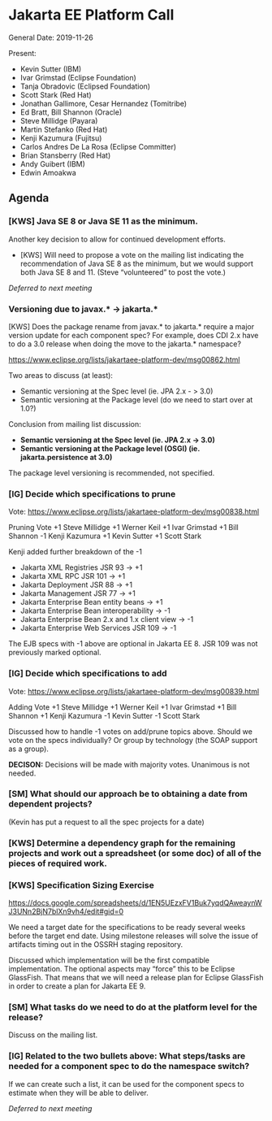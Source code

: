# Jakarta EE Platform Call

General
Date: 2019-11-26

Present:

* Kevin Sutter (IBM)
* Ivar Grimstad (Eclipse Foundation)
* Tanja Obradovic (Eclipsed Foundation)
* Scott Stark (Red Hat)
* Jonathan Gallimore, Cesar Hernandez (Tomitribe)
* Ed Bratt, Bill Shannon (Oracle)
* Steve Millidge (Payara)
* Martin Stefanko (Red Hat)
* Kenji Kazumura (Fujitsu)
* Carlos Andres De La Rosa (Eclipse Committer)
* Brian Stansberry (Red Hat)
* Andy Guibert (IBM)
* Edwin Amoakwa

## Agenda

### [KWS] Java SE 8 or Java SE 11 as the minimum.

Another key decision to allow for continued development efforts.
* [KWS] Will need to propose a vote on the mailing list indicating the recommendation of Java SE 8 as the minimum, but we would support both Java SE 8 and 11.  (Steve “volunteered” to post the vote.)

*Deferred to next meeting*

### Versioning due to javax.* -> jakarta.*

[KWS] Does the package rename from javax.* to jakarta.* require a major version update for each component spec?  For example, does CDI 2.x have to do a 3.0 release when doing the move to the jakarta.* namespace?

https://www.eclipse.org/lists/jakartaee-platform-dev/msg00862.html 


Two areas to discuss (at least):
* Semantic versioning at the Spec level (ie. JPA 2.x - > 3.0)
* Semantic versioning at the Package level (do we need to start over at 1.0?)

Conclusion from mailing list discussion:
* **Semantic versioning at the Spec level (ie. JPA 2.x -> 3.0)**
* **Semantic versioning at the Package level (OSGI) (ie. jakarta.persistence at 3.0)**

The package level versioning is recommended, not specified.

### [IG] Decide which specifications to prune

Vote: https://www.eclipse.org/lists/jakartaee-platform-dev/msg00838.html

Pruning Vote
+1 Steve Millidge
+1 Werner Keil
+1 Ivar Grimstad
+1 Bill Shannon
-1 Kenji Kazumura
+1 Kevin Sutter
+1 Scott Stark
 
Kenji added further breakdown of the -1
- Jakarta XML Registries JSR 93  -> +1
- Jakarta XML RPC  JSR 101        -> +1
- Jakarta Deployment JSR 88       -> +1
- Jakarta Management JSR 77     -> +1
- Jakarta Enterprise Bean entity beans  -> +1
- Jakarta Enterprise Bean interoperability   -> -1
- Jakarta Enterprise Bean 2.x and 1.x client view  -> -1
- Jakarta Enterprise Web Services  JSR 109  -> -1
 
The EJB specs with -1 above are optional in Jakarta EE 8. JSR 109 was not previously marked optional.
 
### [IG] Decide which specifications to add

Vote: https://www.eclipse.org/lists/jakartaee-platform-dev/msg00839.html

Adding Vote
+1 Steve Millidge
+1 Werner Keil
+1 Ivar Grimstad
+1 Bill Shannon
+1 Kenji Kazumura
-1 Kevin Sutter
-1 Scott Stark
 
Discussed how to handle -1 votes on add/prune topics above. Should we vote on the specs individually? Or group by technology (the SOAP support as a group).
 
**DECISON:** Decisions will be made with majority votes. Unanimous is not needed.

### [SM] What should our approach be to obtaining a date from dependent projects?

(Kevin has put a request to all the spec projects for a date)
	
### [KWS] Determine a dependency graph for the remaining projects and work out a spreadsheet (or some doc) of all of the pieces of required work.

### [KWS] Specification Sizing Exercise

https://docs.google.com/spreadsheets/d/1EN5UEzxFV1Buk7yqdQAweaynWJ3UNn2BjN7blXn9vh4/edit#gid=0

We need a target date for the specifications to be ready several weeks before the target end date. Using milestone releases will solve the issue of artifacts timing out in the OSSRH staging repository.

Discussed which implementation will be the first compatible implementation. The optional aspects may “force” this to be Eclipse GlassFish. That means that we will need a release plan for Eclipse GlassFish in order to create a plan for Jakarta EE 9.

### [SM] What tasks do we need to do at the platform level for the release?

Discuss on the mailing list. 

### [IG] Related to the two bullets above: What steps/tasks are needed for a component spec to do the namespace switch? 

If we can create such a list, it can be used for the component specs to estimate when they will be able to deliver.

*Deferred to next meeting*



